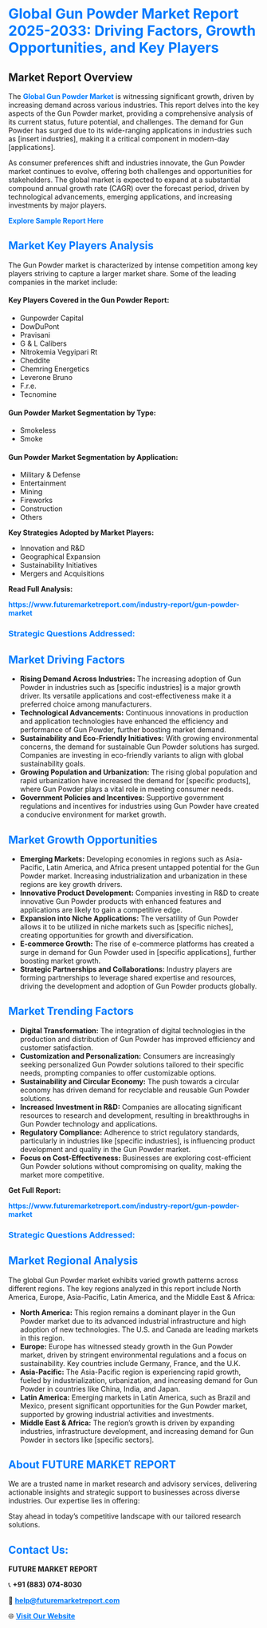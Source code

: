 <h1 style="color: #007BFF;">Global Gun Powder Market Report 2025-2033: Driving Factors, Growth Opportunities, and Key Players</h1>

<section id="overview">
<h2>Market Report Overview</h2>
<p>The <a href="https://www.futuremarketreport.com/industry-report/gun-powder-market" style="color: #007BFF; text-decoration: none;"><strong>Global Gun Powder Market</strong></a> is witnessing significant growth, driven by increasing demand across various industries. This report delves into the key aspects of the Gun Powder market, providing a comprehensive analysis of its current status, future potential, and challenges. The demand for Gun Powder has surged due to its wide-ranging applications in industries such as [insert industries], making it a critical component in modern-day [applications].</p>
<p>As consumer preferences shift and industries innovate, the Gun Powder market continues to evolve, offering both challenges and opportunities for stakeholders. The global market is expected to expand at a substantial compound annual growth rate (CAGR) over the forecast period, driven by technological advancements, emerging applications, and increasing investments by major players.</p>
</section>

<section id="overview">
<p><a href="https://www.futuremarketreport.com/request-sample/reportId=46689" style="color: #007BFF; text-decoration: none;"><strong>Explore Sample Report Here</strong></a></p>
</section>

<section id="key-players">
<h2 style="color: #007BFF;">Market Key Players Analysis</h2>
<p>The Gun Powder market is characterized by intense competition among key players striving to capture a larger market share. Some of the leading companies in the market include:</p>
<h4>Key Players Covered in the Gun Powder Report:</h4>
<ul><li>Gunpowder Capital</li><li>DowDuPont</li><li>Pravisani</li><li>G &amp; L Calibers</li><li>Nitrokemia Vegyipari Rt</li><li>Cheddite</li><li>Chemring Energetics</li><li>Leverone Bruno</li><li>F.r.e.</li><li>Tecnomine</li></ul>
<h4>Gun Powder Market Segmentation by Type:</h4>
<ul><li>Smokeless</li><li>Smoke</li></ul>

<h4>Gun Powder Market Segmentation by Application:</h4>
<ul><li>Military &amp; Defense</li><li>Entertainment</li><li>Mining</li><li>Fireworks</li><li>Construction</li><li>Others</li></ul>
<p><strong>Key Strategies Adopted by Market Players:</strong></p>
<ul>
<li>Innovation and R&D</li>
<li>Geographical Expansion</li>
<li>Sustainability Initiatives</li>
<li>Mergers and Acquisitions</li>
</ul>
</section>

<section>
<p><strong>Read Full Analysis: </strong></p><a href="https://www.futuremarketreport.com/industry-report/gun-powder-market" style="color: #007BFF; text-decoration: none;"><strong>https://www.futuremarketreport.com/industry-report/gun-powder-market</strong></a>
<h3 style="color: #007BFF;">Strategic Questions Addressed:</h3>
</section>

<section id="driving-factors">
<h2 style="color: #007BFF;">Market Driving Factors</h2>
<ul>
<li><strong>Rising Demand Across Industries:</strong> The increasing adoption of Gun Powder in industries such as [specific industries] is a major growth driver. Its versatile applications and cost-effectiveness make it a preferred choice among manufacturers.</li>
<li><strong>Technological Advancements:</strong> Continuous innovations in production and application technologies have enhanced the efficiency and performance of Gun Powder, further boosting market demand.</li>
<li><strong>Sustainability and Eco-Friendly Initiatives:</strong> With growing environmental concerns, the demand for sustainable Gun Powder solutions has surged. Companies are investing in eco-friendly variants to align with global sustainability goals.</li>
<li><strong>Growing Population and Urbanization:</strong> The rising global population and rapid urbanization have increased the demand for [specific products], where Gun Powder plays a vital role in meeting consumer needs.</li>
<li><strong>Government Policies and Incentives:</strong> Supportive government regulations and incentives for industries using Gun Powder have created a conducive environment for market growth.</li>
</ul>
</section>

<section id="growth-opportunities">
<h2 style="color: #007BFF;">Market Growth Opportunities</h2>
<ul>
<li><strong>Emerging Markets:</strong> Developing economies in regions such as Asia-Pacific, Latin America, and Africa present untapped potential for the Gun Powder market. Increasing industrialization and urbanization in these regions are key growth drivers.</li>
<li><strong>Innovative Product Development:</strong> Companies investing in R&D to create innovative Gun Powder products with enhanced features and applications are likely to gain a competitive edge.</li>
<li><strong>Expansion into Niche Applications:</strong> The versatility of Gun Powder allows it to be utilized in niche markets such as [specific niches], creating opportunities for growth and diversification.</li>
<li><strong>E-commerce Growth:</strong> The rise of e-commerce platforms has created a surge in demand for Gun Powder used in [specific applications], further boosting market growth.</li>
<li><strong>Strategic Partnerships and Collaborations:</strong> Industry players are forming partnerships to leverage shared expertise and resources, driving the development and adoption of Gun Powder products globally.</li>
</ul>
</section>

<section id="trending-factors">
<h2 style="color: #007BFF;">Market Trending Factors</h2>
<ul>
<li><strong>Digital Transformation:</strong> The integration of digital technologies in the production and distribution of Gun Powder has improved efficiency and customer satisfaction.</li>
<li><strong>Customization and Personalization:</strong> Consumers are increasingly seeking personalized Gun Powder solutions tailored to their specific needs, prompting companies to offer customizable options.</li>
<li><strong>Sustainability and Circular Economy:</strong> The push towards a circular economy has driven demand for recyclable and reusable Gun Powder solutions.</li>
<li><strong>Increased Investment in R&D:</strong> Companies are allocating significant resources to research and development, resulting in breakthroughs in Gun Powder technology and applications.</li>
<li><strong>Regulatory Compliance:</strong> Adherence to strict regulatory standards, particularly in industries like [specific industries], is influencing product development and quality in the Gun Powder market.</li>
<li><strong>Focus on Cost-Effectiveness:</strong> Businesses are exploring cost-efficient Gun Powder solutions without compromising on quality, making the market more competitive.</li>
</ul>
</section>

<section>
<p><strong>Get Full Report: </strong></p><a href="https://www.futuremarketreport.com/industry-report/gun-powder-market" style="color: #007BFF; text-decoration: none;"><strong>https://www.futuremarketreport.com/industry-report/gun-powder-market</strong></a>
<h3 style="color: #007BFF;">Strategic Questions Addressed:</h3>
</section>


<section id="regional-analysis">
<h2 style="color: #007BFF;">Market Regional Analysis</h2>
<p>The global Gun Powder market exhibits varied growth patterns across different regions. The key regions analyzed in this report include North America, Europe, Asia-Pacific, Latin America, and the Middle East & Africa:</p>
<ul>
<li><strong>North America:</strong> This region remains a dominant player in the Gun Powder market due to its advanced industrial infrastructure and high adoption of new technologies. The U.S. and Canada are leading markets in this region.</li>
<li><strong>Europe:</strong> Europe has witnessed steady growth in the Gun Powder market, driven by stringent environmental regulations and a focus on sustainability. Key countries include Germany, France, and the U.K.</li>
<li><strong>Asia-Pacific:</strong> The Asia-Pacific region is experiencing rapid growth, fueled by industrialization, urbanization, and increasing demand for Gun Powder in countries like China, India, and Japan.</li>
<li><strong>Latin America:</strong> Emerging markets in Latin America, such as Brazil and Mexico, present significant opportunities for the Gun Powder market, supported by growing industrial activities and investments.</li>
<li><strong>Middle East & Africa:</strong> The region’s growth is driven by expanding industries, infrastructure development, and increasing demand for Gun Powder in sectors like [specific sectors].</li>
</ul>
</section>

<footer>
<h2 style="color: #007BFF;">About FUTURE MARKET REPORT</h2>
<p>We are a trusted name in market research and advisory services, delivering actionable insights and strategic support to businesses across diverse industries. Our expertise lies in offering:</p>

<p>Stay ahead in today’s competitive landscape with our tailored research solutions.</p>

<h2 style="color: #007BFF;">Contact Us:</h2>
<p><strong>FUTURE MARKET REPORT</strong></p>
<p>📞 <strong>+91 (883) 074-8030</strong></p>
<p>📧 <strong><a href="mailto:help@futuremarketreport.com" style="color: #007BFF;">help@futuremarketreport.com</a></strong></p>
<p>🌐 <strong><a href="https://www.futuremarketreport.com/" style="color: #007BFF;">Visit Our Website</a></strong></p>
</footer>
